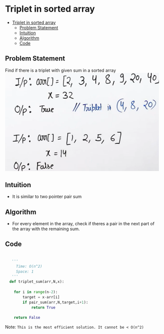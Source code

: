 # Triplet in sorted array
- [Triplet in sorted array](#triplet-in-sorted-array)
  - [Problem Statement](#problem-statement)
  - [Intuition](#intuition)
  - [Algorithm](#algorithm)
  - [Code](#code)


## Problem Statement 
Find if there is a triplet with given sum in a sorted array
![](Assets/2023-02-22-10-55-10.png)

## Intuition
- It is similar to two pointer pair sum

## Algorithm
- For every element in the array, check if theres a pair in the next part of the array with the remaining sum.

## Code

```python
   
   '''
     Time: O(n^2)
     Space: 1
   '''
  def triplet_sum(arr,N,x):

    for i in range(n-2):
        target = x-arr[i]
        if pair_sum(arr,N,target,i+1):
            return True
    
    return False
```
Note: `This is the most efficient solution. It cannot be < O(n^2)`